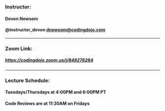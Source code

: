### Instructor: 
#### **Devon Newsom**
#### @instructor_devon dnewsom@codingdojo.com
---
### Zoom Link:
##### https://codingdojo.zoom.us/j/848276284
---
### Lecture Schedule:
#### Tuesdays/Thursdays at 4:00PM and 6:00PM PT
#### Code Reviews are at 11:30AM on Fridays
